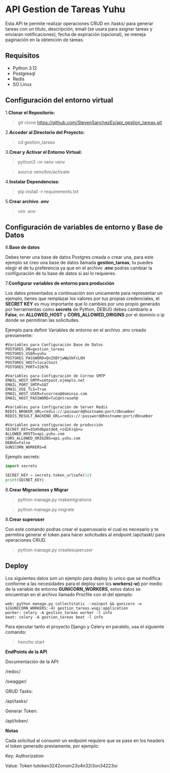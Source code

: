 # API Gestion de Tareas Yuhu

Esta API te permite realizar operaciones CRUD en /tasks/ para generar tareas con un titulo, descripción, email (se usara para asignar tareas y enviaran notificaciones), fecha de expiración (opcional), se meneja paginación en la obtención de tareas.

## Requisitos

- Python 3.12
- Postgresql
- Redis
- SO Linux

## Configuración del entorno virtual

1.**Clonar el Repositorio:**

> git clone https://github.com/StevenSanchezEs/api_gestion_tareas.git

2.**Acceder al Directorio del Proyecto:**

> cd gestion_tareas

3.**Crear y Activar el Entorno Virtual:**

> python3 -m venv venv

> source venv/bin/activate

4.**Instalar Dependencias:**

> pip install -r requirements.txt

5.**Crear archivo .env**
> vim .env

## Configuración de variables de entorno y Base de Datos

6.**Base de datos**

Debes tener una base de datos Postgres creada o crear una, para este ejemplo se creo una base de datos llamada **gestion_tareas**, tu puedes elegir el de tu preferencia ya que en el archivo **.env** podras cambiar la configuración de tu base de datos si así lo requieres.


7.**Configurar variables de entorno para producción**

Los datos presentados a continuación son unicamente para representar un ejemplo, tienes que remplazar los valores por tus propias credenciales, el **SECRET KEY** es muy importante que lo cambies por uno propio generado por herramientas como **secrets** de Python, DEBUG debes cambiarlo a **False**, en **ALLOWED_HOST** y **CORS_ALLOWED_ORIGINS** por el dominio o ip donde se permitiran las solicitudes.

Ejemplo para definir Variables de entorno en el archivo .env creado previamente:
	
 	#Variables para Configuración Base de Datos
	POSTGRES_DB=gestion_tareas
	POSTGRES_USER=yuhu
	POSTGRES_PASSWORD=QnZXBYjwWpSkFcLOH
	POSTGRES_HOST=localhost
	POSTGRES_PORT=32076
	
	#Variables para Configuración de Correo SMTP
	EMAIL_HOST_SMTP=smtpout.ejemplo.net
	EMAIL_PORT_SMTP=587
	EMAIL_USE_TLS=True
	EMAIL_HOST_USER=tucorreo@dominio.com
	EMAIL_HOST_PASSWORD=TuC@ntraseñ@
	
	#Variables para Configuración de Server Redis
	REDIS_BROKER_URL=redis://:password@hostname:port/dbnumber
	REDIS_RESULT_BACKEND_URL=redis://:password@hostname:port/dbnumber
	
 	#Variables para configuracion de producción
	SECRET_KEY=d34hdbp&tde8_+zd2k)q$+u
	ALLOWED_HOSTS=api.yuhu.com
	CORS_ALLOWED_ORIGINS=api.yuhu.com
	DEBUG=False
	GUNICORN_WORKERS=8

Ejemplo secrets:
```python
import secrets

SECRET_KEY = secrets.token_urlsafe(32)
print(SECRET_KEY)
```

8.**Crear Migraciones y Migrar**

> python manage.py makemigrations

> python manage.py migrate

8.**Crear superuser**

Con este comando podras crear el superusuario el cual es necesario y te permitira generar el token para hacer solicitudes al endpoint /api/taskt/ para operaciones CRUD.
> python manage.py createsuperuser

## Deploy
Los siguientes datos son un ejemplo para deploy lo unico que se modifica conforme a las necesidades para el deploy son los **workers(-w)** por medio de la variable de entorno **GUNICORN_WORKERS**, estos datos se encuentran en el archivo llamado Procfile con el del ejemplo:

	web: python manage.py collectstatic --noinput && gunicorn -w ${GUNICORN_WORKERS:-4} gestion_tareas.wsgi:application
	worker: celery -A gestion_tareas worker -l info
	beat: celery -A gestion_tareas beat -l info


Para ejecutar tanto el proyecto Django y Celery en paralelo, usa el siguiente comando:

> honcho start

**EndPoints de la API**

Documentación de la API:

/redoc/

/swagger/

GRUD Tasks:

/api/tasks/

Generar Token:

/api/token/


**Notas**

Cada solicitud al consumir un endpoint requiere que se pase en los headers el token generado previamente, por ejemplo:


Key: Authorization

Value: Token tutoken3242onoin23o4n32i3on34223oi